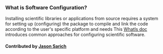 
### What is Software Configuration?

Installing scientific libraries or applications from source requires a system for setting up (configuring) the package to compile and link the code according to the user's specific platform and needs  This [WhatIs doc](https://ideas-productivity.org/wordpress/wp-content/uploads/2016/04/IDEAS-ConfigurationWhatIsSoftwareConfiguration-V0.2.pdf "What is Software Configuration?") introduces common approaches for configuring scientific software.

#### Contributed by [Jason Sarich](https://github.com/sarich)

<!---
Publish: yes
Categories: development
Topics: configuration and builds
Tags: document, whatis, terminology
Level: 0
Prerequisites: none
Aggregate: none
--->
